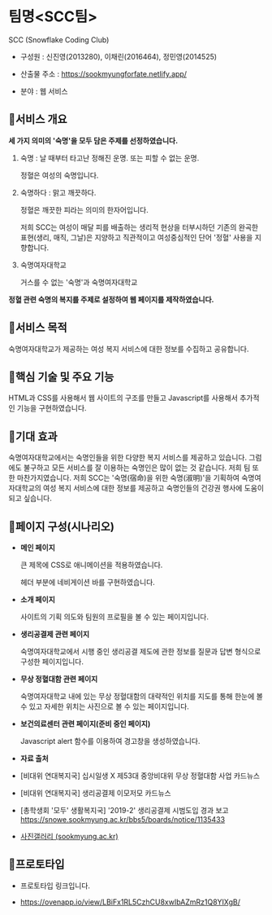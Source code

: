 
# 팀명<SCC팀>

SCC (Snowflake Coding Club)

- 구성원 : 신진영(2013280), 이채린(2016464), 정민영(2014525)
    
- 산출물 주소 : https://sookmyungforfate.netlify.app/

- 분야 : 웹 서비스

## 🔶서비스 개요

**세 가지 의미의 '숙명'을 모두 담은 주제를 선정하였습니다.**

1. 숙명 : 날 때부터 타고난 정해진 운명. 또는 피할 수 없는 운명.
    
    정혈은 여성의 숙명입니다.
    
2. 숙명하다 : 맑고 깨끗하다.
    
    정혈은 깨끗한 피라는 의미의 한자어입니다.
    
    저희 SCC는 여성이 매달 피를 배출하는 생리적 현상을 터부시하던 기존의 완곡한 표현(생리, 매직, 그날)은 지양하고 직관적이고 여성중심적인 단어 '정혈' 사용을 지향합니다.
    
3. 숙명여자대학교
    
    거스를 수 없는 '숙명'과 숙명여자대학교
    

**정혈 관련 숙명의 복지를 주제로 설정하여 웹 페이지를 제작하였습니다.**

## 🔶서비스 목적



숙명여자대학교가 제공하는 여성 복지 서비스에 대한 정보를 수집하고 공유합니다.

## 🔶핵심 기술 및 주요 기능



HTML과 CSS를 사용해서 웹 사이트의 구조를 만들고 Javascript를 사용해서 추가적인 기능을 구현하였습니다.

## 🔶기대 효과



 숙명여자대학교에서는 숙명인들을 위한 다양한 복지 서비스를 제공하고 있습니다. 그럼에도 불구하고 모든 서비스를 잘 이용하는 숙명인은 많이 없는 것 같습니다. 저희 팀 또한 마찬가지였습니다. 저희 SCC는 '숙명(宿命)을 위한 숙명(淑明)'을 기획하여 숙명여자대학교의 여성 복지 서비스에 대한 정보를 제공하고 숙명인들의 건강권 행사에 도움이 되고 싶습니다.

## 🔶페이지 구성(시나리오)



- **메인 페이지**
    
    큰 제목에 CSS로 애니메이션을 적용하였습니다.
    
    헤더 부분에 네비게이션 바를 구현하였습니다.
    
- **소개 페이지**
    
    사이트의 기획 의도와 팀원의 프로필을 볼 수 있는 페이지입니다.
    
- **생리공결제 관련 페이지**
    
    숙명여자대학교에서 시행 중인 생리공결 제도에 관한 정보를 질문과 답변 형식으로 구성한 페이지입니다.
    
- **무상 정혈대함 관련 페이지**
    
    숙명여자대학교 내에 있는 무상 정혈대함의 대략적인 위치를 지도를 통해 한눈에 볼 수 있고 자세한 위치는 사진으로 볼 수 있는 페이지입니다.
    
- **보건의료센터 관련 페이지(준비 중인 페이지)**
    
    Javascript alert 함수를 이용하여 경고창을 생성하였습니다.
- **자료 출처**
- [비대위 연대복지국] 십시일생 X 제53대 중앙비대위 무상 정혈대함 사업 카드뉴스
- [비대위 연대복지국] 생리공결제 이모저모 카드뉴스
- [총학생회 '모두' 생활복지국] '2019-2' 생리공결제 시범도입 경과 보고 https://snowe.sookmyung.ac.kr/bbs5/boards/notice/1135433
- [사진갤러리 (sookmyung.ac.kr)](https://www.sookmyung.ac.kr/sookmyungkr/1279/subview.do?enc=Zm5jdDF8QEB8JTJGYmJzJTJGc29va215dW5na3IlMkY5MiUyRjExMTYzOSUyRmFydGNsVmlldy5kbyUzRnBhZ2UlM0QxJTI2cm93JTNEOCUyNnNyY2hDb2x1bW4lM0QlMjZzcmNoV3JkJTNEJTI2YmJzQ2xTZXElM0QlMjZiYnNPcGVuV3JkU2VxJTNEJTI2cmdzQmduZGVTdHIlM0QlMjZyZ3NFbmRkZVN0ciUzRCUyNmlzVmlld01pbmUlM0RmYWxzZSUyNnBhc3N3b3JkJTNEJTI2)    

## 🔶프로토타입

- 프로토타입 링크입니다.
    
- https://ovenapp.io/view/LBiFx1RL5CzhCU8xwIbAZmRz1Q8YIXgB/    
